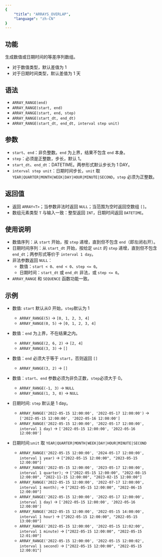 ```yaml
---
{
    "title": "ARRAYS_OVERLAP",
    "language": "zh-CN"
}
---
```


## 功能

生成数值或日期时间的等差序列数组。
- 对于数值类型，默认差值为 1
- 对于日期时间类型，默认差值为 1 天

## 语法

- `ARRAY_RANGE(end)`
- `ARRAY_RANGE(start, end)`
- `ARRAY_RANGE(start, end, step)`
- `ARRAY_RANGE(start_dt, end_dt)`
- `ARRAY_RANGE(start_dt, end_dt, interval step unit)`

## 参数

- `start`、`end`：非负整数。`end` 为上界，结果不包含 `end` 本身。
- `step`：必须是正整数，步长，默认 1。
- `start_dt`、`end_dt`：DATETIME。两参形式默认步长为 1 DAY。
- `interval step unit`：日期时间步长，`unit` 取 `YEAR|QUARTER|MONTH|WEEK|DAY|HOUR|MINUTE|SECOND`，`step` 必须为正整数。

## 返回值

- 返回 `ARRAY<T>`；当参数非法时返回 `NULL`；当范围为空时返回空数组 `[]`。
- 数组元素类型 `T` 与输入一致：整型返回 `INT`，日期时间返回 `DATETIME`。

## 使用说明

- 数值序列：从 `start` 开始，按 `step` 递增，直到但不包含 `end`（即左闭右开）。
- 日期时间序列：从 `start_dt` 开始，按给定 `unit` 的 `step` 递增，直到但不包含 `end_dt`；两参形式等价于 `interval 1 day`。
- 非法参数返回 `NULL`：
  - 数值：`start < 0`、`end < 0`、`step <= 0`。
  - 日期时间：`start_dt` 或 `end_dt` 非法，或 `step <= 0`。
- `ARRAY_RANGE` 和 `SEQUENCE` 函数功能一致。

## 示例

- 数值: `start` 默认从0 开始，`step`默认为 1
  - `ARRAY_RANGE(5)` -> `[0, 1, 2, 3, 4]`
  - `ARRAY_RANGE(0, 5)` -> `[0, 1, 2, 3, 4]`

- 数值：`end` 为上界，不在结果之内。
  - `ARRAY_RANGE(2, 6, 2)` -> `[2, 4]`
  - `ARRAY_RANGE(3, 3)` -> `[]`

- 数值：`end` 必须大于等于 `start`，否则返回 `[]`
   - `ARRAY_RANGE(3, 2)` -> `[]`

- 数值：`start`、`end` 参数必须为非负正数，`step`必须大于 0。
  - `ARRAY_RANGE(-1, 3)` -> `NULL`
  - `ARRAY_RANGE(1, 3, 0)` -> `NULL`

- 日期时间: `step` 默认是 1 day。
  - `ARRAY_RANGE('2022-05-15 12:00:00', '2022-05-17 12:00:00')` -> `['2022-05-15 12:00:00', '2022-05-16 12:00:00']`
  - `ARRAY_RANGE('2022-05-15 12:00:00', '2022-05-17 12:00:00', interval 1 day)` -> `['2022-05-15 12:00:00', '2022-05-16 12:00:00']`

- 日期时间:`unit` 取 `YEAR|QUARTER|MONTH|WEEK|DAY|HOUR|MINUTE|SECOND`
   - `ARRAY_RANGE('2022-05-15 12:00:00', '2024-05-17 12:00:00', interval 1 year)` -> `["2022-05-15 12:00:00", "2023-05-15 12:00:00"]`
   - `ARRAY_RANGE('2022-05-15 12:00:00', '2023-05-17 12:00:00', interval 1 quarter);` -> `["2022-05-15 12:00:00", "2022-08-15 12:00:00", "2022-11-15 12:00:00", "2023-02-15 12:00:00"] `
   - `ARRAY_RANGE('2022-05-15 12:00:00', '2022-07-17 12:00:00', interval 1 month);` -> `["2022-05-15 12:00:00", "2022-06-15 12:00:00"]`
   - `ARRAY_RANGE('2022-05-15 12:00:00', '2022-05-17 12:00:00', interval 1 day)` -> `['2022-05-15 12:00:00', '2022-05-16 12:00:00']`
   - `ARRAY_RANGE('2022-05-15 12:00:00', '2022-05-15 14:00:00', interval 1 hour)` -> `["2022-05-15 12:00:00", "2022-05-15 13:00:00"]`
   - `ARRAY_RANGE('2022-05-15 12:00:00', '2022-05-15 12:02:00', interval 1 minute)` -> `["2022-05-15 12:00:00", "2022-05-15 12:01:00"]`
   - `ARRAY_RANGE('2022-05-15 12:00:00', '2022-05-15 12:00:02', interval 1 second)` -> `["2022-05-15 12:00:00", "2022-05-15 12:00:01"]`
